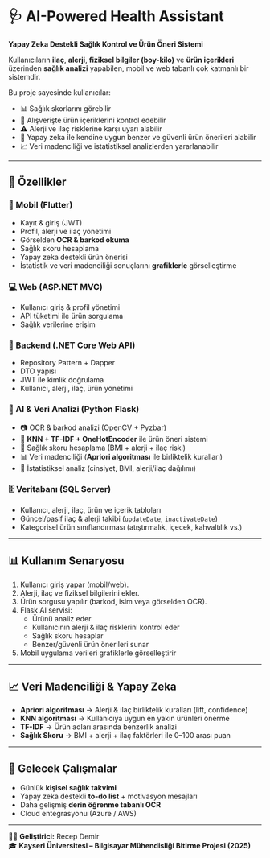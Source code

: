 # 🩺 AI-Powered Health Assistant  
**Yapay Zeka Destekli Sağlık Kontrol ve Ürün Öneri Sistemi**  

Kullanıcıların **ilaç**, **alerji**, **fiziksel bilgiler (boy-kilo)** ve **ürün içerikleri** üzerinden **sağlık analizi** yapabilen, mobil ve web tabanlı çok katmanlı bir sistemdir.  

Bu proje sayesinde kullanıcılar:  
- 📊 Sağlık skorlarını görebilir  
- 🥗 Alışverişte ürün içeriklerini kontrol edebilir  
- ⚠️ Alerji ve ilaç risklerine karşı uyarı alabilir  
- 🤖 Yapay zeka ile kendine uygun benzer ve güvenli ürün önerileri alabilir  
- 📈 Veri madenciliği ve istatistiksel analizlerden yararlanabilir  

---

## 🚀 Özellikler  

### 📱 Mobil (Flutter)  
- Kayıt & giriş (JWT)  
- Profil, alerji ve ilaç yönetimi  
- Görselden **OCR & barkod okuma**  
- Sağlık skoru hesaplama  
- Yapay zeka destekli ürün önerisi  
- İstatistik ve veri madenciliği sonuçlarını **grafiklerle** görselleştirme  

### 💻 Web (ASP.NET MVC)  
- Kullanıcı giriş & profil yönetimi  
- API tüketimi ile ürün sorgulama  
- Sağlık verilerine erişim  

### 🔗 Backend (.NET Core Web API)  
- Repository Pattern + Dapper  
- DTO yapısı  
- JWT ile kimlik doğrulama  
- Kullanıcı, alerji, ilaç, ürün yönetimi  

### 🤖 AI & Veri Analizi (Python Flask)  
- 📷 OCR & barkod analizi (OpenCV + Pyzbar)  
- 🧠 **KNN + TF-IDF + OneHotEncoder** ile ürün öneri sistemi  
- 🧮 Sağlık skoru hesaplama (BMI + alerji + ilaç riski)  
- 📊 Veri madenciliği (**Apriori algoritması** ile birliktelik kuralları)  
- 🔎 İstatistiksel analiz (cinsiyet, BMI, alerji/ilaç dağılımı)  

### 🗄 Veritabanı (SQL Server)  
- Kullanıcı, alerji, ilaç, ürün ve içerik tabloları  
- Güncel/pasif ilaç & alerji takibi (`updateDate`, `inactivateDate`)  
- Kategorisel ürün sınıflandırması (atıştırmalık, içecek, kahvaltılık vs.)  

---

## 📊 Kullanım Senaryosu  
1. Kullanıcı giriş yapar (mobil/web).  
2. Alerji, ilaç ve fiziksel bilgilerini ekler.  
3. Ürün sorgusu yapılır (barkod, isim veya görselden OCR).  
4. Flask AI servisi:  
   - Ürünü analiz eder  
   - Kullanıcının alerji & ilaç risklerini kontrol eder  
   - Sağlık skoru hesaplar  
   - Benzer/güvenli ürün önerileri sunar  
5. Mobil uygulama verileri grafiklerle görselleştirir  

---

## 📈 Veri Madenciliği & Yapay Zeka  
- **Apriori algoritması** → Alerji & ilaç birliktelik kuralları (lift, confidence)  
- **KNN algoritması** → Kullanıcıya uygun en yakın ürünleri önerme  
- **TF-IDF** → Ürün adları arasında benzerlik analizi  
- **Sağlık Skoru** → BMI + alerji + ilaç faktörleri ile 0–100 arası puan  

---

## 🔮 Gelecek Çalışmalar  
- Günlük **kişisel sağlık takvimi**  
- Yapay zeka destekli **to-do list** + motivasyon mesajları  
- Daha gelişmiş **derin öğrenme tabanlı OCR**  
- Cloud entegrasyonu (Azure / AWS)  

---

👨‍💻 **Geliştirici:** Recep Demir  
🎓 **Kayseri Üniversitesi – Bilgisayar Mühendisliği Bitirme Projesi (2025)**  
